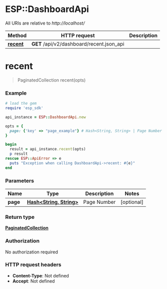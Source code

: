 # ESP::DashboardApi

All URIs are relative to *http://localhost/*

Method | HTTP request | Description
------------- | ------------- | -------------
[**recent**](DashboardApi.md#recent) | **GET** /api/v2/dashboard/recent.json_api | 


# **recent**
> PaginatedCollection recent(opts)



### Example
```ruby
# load the gem
require 'esp_sdk'

api_instance = ESP::DashboardApi.new

opts = { 
  page: {'key' => "page_example"} # Hash<String, String> | Page Number
}

begin
  result = api_instance.recent(opts)
  p result
rescue ESP::ApiError => e
  puts "Exception when calling DashboardApi->recent: #{e}"
end
```

### Parameters

Name | Type | Description  | Notes
------------- | ------------- | ------------- | -------------
 **page** | [**Hash&lt;String, String&gt;**](String.md)| Page Number | [optional] 

### Return type

[**PaginatedCollection**](PaginatedCollection.md)

### Authorization

No authorization required

### HTTP request headers

 - **Content-Type**: Not defined
 - **Accept**: Not defined



